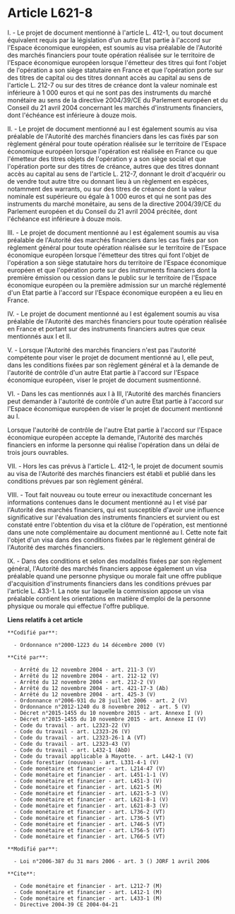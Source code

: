 # Article L621-8

I. - Le projet de document mentionné à l'article L. 412-1, ou tout document équivalent requis par la législation d'un autre
Etat partie à l'accord sur l'Espace économique européen, est soumis au visa préalable de l'Autorité des marchés financiers
pour toute opération réalisée sur le territoire de l'Espace économique européen lorsque l'émetteur des titres qui font
l'objet de l'opération a son siège statutaire en France et que l'opération porte sur des titres de capital ou des titres
donnant accès au capital au sens de l'article L. 212-7 ou sur des titres de créance dont la valeur nominale est inférieure à
1 000 euros et qui ne sont pas des instruments du marché monétaire au sens de la directive 2004/39/CE du Parlement européen
et du Conseil du 21 avril 2004 concernant les marchés d'instruments financiers, dont l'échéance est inférieure à douze mois.

II. - Le projet de document mentionné au I est également soumis au visa préalable de l'Autorité des marchés financiers dans
les cas fixés par son règlement général pour toute opération réalisée sur le territoire de l'Espace économique européen
lorsque l'opération est réalisée en France ou que l'émetteur des titres objets de l'opération y a son siège social et que
l'opération porte sur des titres de créance, autres que des titres donnant accès au capital au sens de l'article L. 212-7,
donnant le droit d'acquérir ou de vendre tout autre titre ou donnant lieu à un règlement en espèces, notamment des warrants,
ou sur des titres de créance dont la valeur nominale est supérieure ou égale à 1 000 euros et qui ne sont pas des instruments
du marché monétaire, au sens de la directive 2004/39/CE du Parlement européen et du Conseil du 21 avril 2004 précitée, dont
l'échéance est inférieure à douze mois.

III. - Le projet de document mentionné au I est également soumis au visa préalable de l'Autorité des marchés financiers dans
les cas fixés par son règlement général pour toute opération réalisée sur le territoire de l'Espace économique européen
lorsque l'émetteur des titres qui font l'objet de l'opération a son siège statutaire hors du territoire de l'Espace
économique européen et que l'opération porte sur des instruments financiers dont la première émission ou cession dans le
public sur le territoire de l'Espace économique européen ou la première admission sur un marché réglementé d'un Etat partie à
l'accord sur l'Espace économique européen a eu lieu en France.

IV. - Le projet de document mentionné au I est également soumis au visa préalable de l'Autorité des marchés financiers pour
toute opération réalisée en France et portant sur des instruments financiers autres que ceux mentionnés aux I et II.

V. - Lorsque l'Autorité des marchés financiers n'est pas l'autorité compétente pour viser le projet de document mentionné au
I, elle peut, dans les conditions fixées par son règlement général et à la demande de l'autorité de contrôle d'un autre Etat
partie à l'accord sur l'Espace économique européen, viser le projet de document susmentionné.

VI. - Dans les cas mentionnés aux I à III, l'Autorité des marchés financiers peut demander à l'autorité de contrôle d'un
autre Etat partie à l'accord sur l'Espace économique européen de viser le projet de document mentionné au I.

Lorsque l'autorité de contrôle de l'autre Etat partie à l'accord sur l'Espace économique européen accepte la demande,
l'Autorité des marchés financiers en informe la personne qui réalise l'opération dans un délai de trois jours ouvrables.

VII. - Hors les cas prévus à l'article L. 412-1, le projet de document soumis au visa de l'Autorité des marchés financiers
est établi et publié dans les conditions prévues par son règlement général.

VIII. - Tout fait nouveau ou toute erreur ou inexactitude concernant les informations contenues dans le document mentionné au
I et visé par l'Autorité des marchés financiers, qui est susceptible d'avoir une influence significative sur l'évaluation des
instruments financiers et survient ou est constaté entre l'obtention du visa et la clôture de l'opération, est mentionné dans
une note complémentaire au document mentionné au I. Cette note fait l'objet d'un visa dans des conditions fixées par le
règlement général de l'Autorité des marchés financiers.

IX. - Dans des conditions et selon des modalités fixées par son règlement général, l'Autorité des marchés financiers appose
également un visa préalable quand une personne physique ou morale fait une offre publique d'acquisition d'instruments
financiers dans les conditions prévues par l'article L. 433-1. La note sur laquelle la commission appose un visa préalable
contient les orientations en matière d'emploi de la personne physique ou morale qui effectue l'offre publique.

**Liens relatifs à cet article**

	**Codifié par**:

	  - Ordonnance n°2000-1223 du 14 décembre 2000 (V)

	**Cité par**:

	  - Arrêté du 12 novembre 2004 - art. 211-3 (V)
	  - Arrêté du 12 novembre 2004 - art. 212-12 (V)
	  - Arrêté du 12 novembre 2004 - art. 212-2 (V)
	  - Arrêté du 12 novembre 2004 - art. 421-17-3 (Ab)
	  - Arrêté du 12 novembre 2004 - art. 425-3 (V)
	  - Ordonnance n°2006-931 du 28 juillet 2006 - art. 2 (V)
	  - Ordonnance n°2012-1240 du 8 novembre 2012 - art. 5 (V)
	  - Décret n°2015-1455 du 10 novembre 2015 - art. Annexe I (V)
	  - Décret n°2015-1455 du 10 novembre 2015 - art. Annexe II (V)
	  - Code du travail - art. L2323-22 (V)
	  - Code du travail - art. L2323-26 (V)
	  - Code du travail - art. L2323-26-1 A (VT)
	  - Code du travail - art. L2323-43 (V)
	  - Code du travail - art. L432-1 (AbD)
	  - Code du travail applicable à Mayotte. - art. L442-1 (V)
	  - Code forestier (nouveau) - art. L331-4-1 (V)
	  - Code monétaire et financier - art. L214-47 (V)
	  - Code monétaire et financier - art. L451-1-1 (V)
	  - Code monétaire et financier - art. L451-3 (V)
	  - Code monétaire et financier - art. L621-5 (M)
	  - Code monétaire et financier - art. L621-5-3 (V)
	  - Code monétaire et financier - art. L621-8-1 (V)
	  - Code monétaire et financier - art. L621-8-3 (V)
	  - Code monétaire et financier - art. L736-2 (VT)
	  - Code monétaire et financier - art. L736-5 (VT)
	  - Code monétaire et financier - art. L746-5 (VT)
	  - Code monétaire et financier - art. L756-5 (VT)
	  - Code monétaire et financier - art. L766-5 (VT)

	**Modifié par**:

	  - Loi n°2006-387 du 31 mars 2006 - art. 3 () JORF 1 avril 2006

	**Cite**:

	  - Code monétaire et financier - art. L212-7 (M)
	  - Code monétaire et financier - art. L412-1 (M)
	  - Code monétaire et financier - art. L433-1 (M)
	  - Directive 2004-39 CE 2004-04-21
